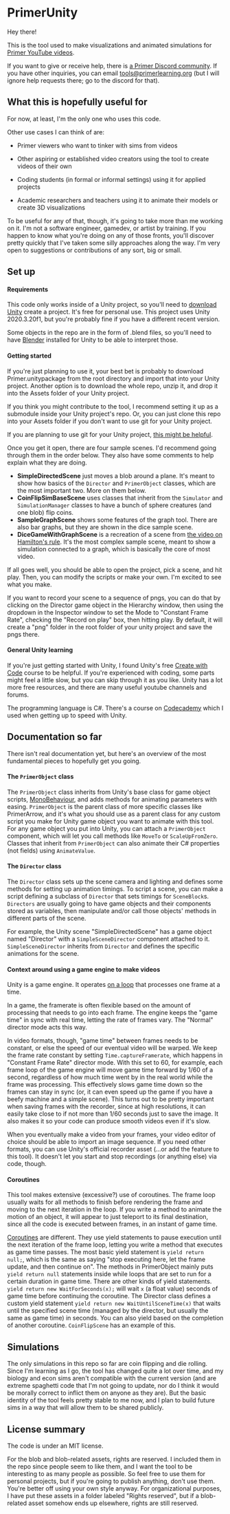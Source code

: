 # PrimerUnity
Hey there!

This is the tool used to make visualizations and animated simulations for [Primer YouTube videos](https://www.youtube.com/channel/UCKzJFdi57J53Vr_BkTfN3uQ).

If you want to give or receive help, there is [a Primer Discord community](https://discord.gg/NbruaNW). If you have other inquiries, you can email tools@primerlearning.org (but I will ignore help requests there; go to the discord for that).

## What this is hopefully useful for
For now, at least, I'm the only one who uses this code.

Other use cases I can think of are:

- Primer viewers who want to tinker with sims from videos

- Other aspiring or established video creators using the tool to create videos of their own

- Coding students (in formal or informal settings) using it for applied projects

- Academic researchers and teachers using it to animate their models or create 3D visualizations

To be useful for any of that, though, it's going to take more than me working on it. I'm not a software engineer, gamedev, or artist by training. If you happen to know what you're doing on any of those fronts, you'll discover pretty quickly that I've taken some silly approaches along the way. I'm very open to suggestions or contributions of any sort, big or small.

## Set up

#### Requirements

This code only works inside of a Unity project, so you'll need to [download Unity](https://unity.com/) create a project. It's free for personal use. This project uses Unity 2020.3.20f1, but you're probably fine if you have a different recent version.

Some objects in the repo are in the form of .blend files, so you'll need to have [Blender](https://www.blender.org/download/) installed for Unity to be able to interpret those.

#### Getting started

If you're just planning to use it, your best bet is probably to download Primer.unitypackage from the root directory and import that into your Unity project. Another option is to download the whole repo, unzip it, and drop it into the Assets folder of your Unity project.

If you think you might contribute to the tool, I recommend setting it up as a submodule inside your Unity project's repo. Or, you can just clone this repo into your Assets folder if you don't want to use git for your Unity project.

If you are planning to use git for your Unity project, [this might be helpful](https://thoughtbot.com/blog/how-to-git-with-unity).

Once you get it open, there are four sample scenes. I'd recommend going through them in the order below. They also have some comments to help explain what they are doing.

- **SimpleDirectedScene** just moves a blob around a plane. It's meant to show how basics of the `Director` and `PrimerObject` classes, which are the most important two. More on them below.
- **CoinFlipSimBaseScene** uses classes that inherit from the `Simulator` and `SimulationManager` classes to have a bunch of sphere creatures (and one blob) flip coins.
- **SampleGraphScene** shows some features of the graph tool. There are also bar graphs, but they are shown in the dice sample scene.
- **DiceGameWithGraphScene** is a recreation of a scene from [the video on Hamilton's rule](https://youtu.be/iLX_r_WPrIw?t=114). It's the most complex sample scene, meant to show a simulation connected to a graph, which is basically the core of most video.

If all goes well, you should be able to open the project, pick a scene, and hit play. Then, you can modify the scripts or make your own. I'm excited to see what you make.

If you want to record your scene to a sequence of pngs, you can do that by clicking on the Director game object in the Hierarchy window, then using the dropdown in the Inspector window to set the Mode to "Constant Frame Rate", checking the "Record on play" box, then hitting play. By default, it will create a "png" folder in the root folder of your unity project and save the pngs there.

#### General Unity learning
If you're just getting started with Unity, I found Unity's free [Create with Code](https://learn.unity.com/course/create-with-code) course to be helpful. If you're experienced with coding, some parts might feel a little slow, but you can skip through it as you like. Unity has a lot more free resources, and there are many useful youtube channels and forums.

The programming language is C#. There's a course on [Codecademy](https://www.codecademy.com/learn/learn-c-sharp) which I used when getting up to speed with Unity.

## Documentation so far
There isn't real documentation yet, but here's an overview of the most fundamental pieces to hopefully get you going.
#### The `PrimerObject` class
The `PrimerObject` class inherits from Unity's base class for game object scripts, [MonoBehaviour](https://docs.unity3d.com/ScriptReference/MonoBehaviour.html), and adds methods for animating parameters with easing. `PrimerObject` is the parent class of more specific classes like PrimerArrow, and it's what you should use as a parent class for any custom script you make for Unity game object you want to animate with this tool. For any game object you put into Unity, you can attach a `PrimerObject` component, which will let you call methods like `MoveTo` or `ScaleUpFromZero`. Classes that inherit from `PrimerObject` can also animate their C# properties (not fields) using `AnimateValue`.

#### The `Director` class
The `Director` class sets up the scene camera and lighting and defines some methods for setting up animation timings. To script a scene, you can make a script defining a subclass of `Director` that sets timings for `SceneBlock`s. `Directors` are usually going to have game objects and their components stored as variables, then manipulate and/or call those objects' methods in different parts of the scene.

For example, the Unity scene "SimpleDirectedScene" has a game object named "Director" with a `SimpleSceneDirector` component attached to it. `SimpleSceneDirector` inherits from `Director` and defines the specific animations for the scene.

#### Context around using a game engine to make videos
Unity is a game engine. It operates [on a loop](https://docs.unity3d.com/Manual/ExecutionOrder.html) that processes one frame at a time.

In a game, the framerate is often flexible based on the amount of processing that needs to go into each frame. The engine keeps the "game time" in sync with real time, letting the rate of frames vary. The "Normal" director mode acts this way.

In video formats, though, "game time" between frames needs to be constant, or else the speed of our eventual video will be warped. We keep the frame rate constant by setting `Time.captureFramerate`, which happens in "Constant Frame Rate" director mode. With this set to 60, for example, each frame loop of the game engine will move game time forward by 1/60 of a second, regardless of how much time went by in the real world while the frame was processing. This effectively slows game time down so the frames can stay in sync (or, it can even speed up the game if you have a beefy machine and a simple scene). This turns out to be pretty important when saving frames with the recorder, since at high resolutions, it can easily take close to if not more than 1/60 seconds just to save the image. It also makes it so your code can produce smooth videos even if it's slow. 

When you eventually make a video from your frames, your video editor of choice should be able to import an image sequence. If you need other formats, you can use Unity's official recorder asset (...or add the feature to this tool). It doesn't let you start and stop recordings (or anything else) via code, though. 

#### Coroutines
This tool makes extensive (excessive?) use of coroutines. The frame loop usually waits for all methods to finish before rendering the frame and moving to the next iteration in the loop. If you write a method to animate the motion of an object, it will appear to just teleport to its final destination, since all the code is executed between frames, in an instant of game time.
  
[Coroutines](https://docs.unity3d.com/Manual/Coroutines.html) are different. They use yield statements to pause execution until the next iteration of the frame loop, letting you write a method that executes as game time passes. The most basic yield statement is `yield return null;`, which is the same as saying "stop executing here, let the frame update, and then continue on". The methods in PrimerObject mainly puts `yield return null` statements inside while loops that are set to run for a certain duration in game time. There are other kinds of yield statements. `yield return new WaitForSeconds(x);` will wait `x` (a float value) seconds of game time before continuing the coroutine. The Director class defines a custom yield statement `yield return new WaitUntilSceneTime(x)` that waits until the specified scene time (managed by the director, but usually the same as game time) in seconds. You can also yield based on the completion of another coroutine. `CoinFlipScene` has an example of this.
## Simulations
The only simulations in this repo so far are coin flipping and die rolling. Since I'm learning as I go, the tool has changed quite a lot over time, and my biology and econ sims aren't compatible with the current version (and are extreme spaghetti code that I'm not going to update, nor do I think it would be morally correct to inflict them on anyone as they are). But the basic identity of the tool feels pretty stable to me now, and I plan to build future sims in a way that will allow them to be shared publicly.

## License summary
The code is under an MIT license.

For the blob and blob-related assets, rights are reserved. I included them in the repo since people seem to like them, and I want the tool to be interesting to as many people as possible. So feel free to use them for personal projects, but if you're going to publish anything, don't use them. You're better off using your own style anyway. For organizational purposes, I have put these assets in a folder labeled "Rights reserved", but if a blob-related asset somehow ends up elsewhere, rights are still reserved.

